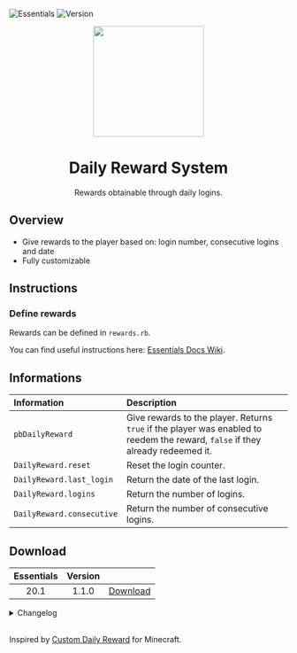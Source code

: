 ![Essentials](https://badgen.net/badge/Essentials/20.1/orange)
![Version](https://badgen.net/badge/Version/1.1.0/cyan)

<p align="center">
<img width="200px" src="https://user-images.githubusercontent.com/63038410/223847714-1e08b0df-4f95-493d-bfeb-8b31ba950c8f.png">
</p>

<h1 align="center">Daily Reward System</h1>

<p align="center">
Rewards obtainable through daily logins.
</p>

## Overview
- Give rewards to the player based on: login number, consecutive logins and date
- Fully customizable

## Instructions
### Define rewards
Rewards can be defined in `rewards.rb`.

You can find useful instructions here: [Essentials Docs Wiki](https://essentialsdocs.fandom.com/wiki/Essentials_Docs_Wiki).

## Informations
| Information               | Description                                                                                                                     |
| :------------------------ | :------------------------------------------------------------------------------------------------------------------------------ |
| `pbDailyReward`           | Give rewards to the player. Returns `true` if the player was enabled to reedem the reward, `false` if they already redeemed it. |
| `DailyReward.reset`       | Reset the login counter.                                                                                                        |
| `DailyReward.last_login`  | Return the date of the last login.                                                                                              |
| `DailyReward.logins`      | Return the number of logins.                                                                                                    |
| `DailyReward.consecutive` | Return the number of consecutive logins.                                                                                        |

## Download
| Essentials | Version |                                                                   |
| :--------: | :-----: | :---------------------------------------------------------------: |
|    20.1    |  1.1.0  | [Download](releases/v21.1/[v1.1.0]%20Daily%20Reward%20System.zip) |

<details>
<summary>Changelog</summary>

- 1.1.0
  - Added getters
  - Added the update checker

</details>

<br>

Inspired by [Custom Daily Reward](https://www.curseforge.com/minecraft/mc-mods/custom-daily-reward?page=2) for Minecraft.
